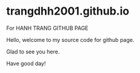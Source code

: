 # trangdhh2001.github.io

For HANH TRANG GITHUB PAGE

Hello, welcome to my source code for github page.

Glad to see you here.

Have good day!

